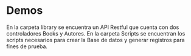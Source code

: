 # Demos
En la carpeta library se encuentra un API Restful que cuenta con dos controladores Books y Autores. En la carpeta Scripts se encuentran los scripts necesarios para crear la Base de datos y generar registros para fines de prueba.
